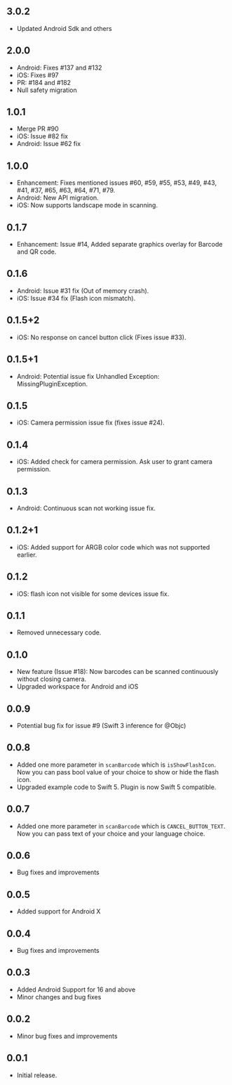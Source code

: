 ## 3.0.2

- Updated Android Sdk and others

## 2.0.0

- Android: Fixes #137 and #132
- iOS: Fixes #97
- PR: #184 and #182
- Null safety migration

## 1.0.1

- Merge PR #90
- iOS: Issue #82 fix
- Android: Issue #62 fix

## 1.0.0

- Enhancement: Fixes mentioned issues #60, #59, #55, #53, #49, #43, #41, #37, #65, #63, #64, #71, #79.
- Android: New API migration.
- iOS: Now supports landscape mode in scanning.

## 0.1.7

- Enhancement: Issue #14, Added separate graphics overlay for Barcode and QR code.

## 0.1.6

- Android: Issue #31 fix (Out of memory crash).
- iOS: Issue #34 fix (Flash icon mismatch).

## 0.1.5+2

- iOS: No response on cancel button click (Fixes issue #33).

## 0.1.5+1

- Android: Potential issue fix Unhandled Exception: MissingPluginException.

## 0.1.5

- iOS: Camera permission issue fix (fixes issue #24).

## 0.1.4

- iOS: Added check for camera permission. Ask user to grant camera permission.

## 0.1.3

- Android: Continuous scan not working issue fix.

## 0.1.2+1

- iOS: Added support for ARGB color code which was not supported earlier.

## 0.1.2

- iOS: flash icon not visible for some devices issue fix.

## 0.1.1

- Removed unnecessary code.

## 0.1.0

- New feature (Issue #18): Now barcodes can be scanned continuously without closing camera.
- Upgraded workspace for Android and iOS

## 0.0.9

- Potential bug fix for issue #9 (Swift 3 inference for @Objc)

## 0.0.8

- Added one more parameter in `scanBarcode` which is `isShowFlashIcon`.
  Now you can pass bool value of your choice to show or hide the flash icon.
- Upgraded example code to Swift 5. Plugin is now Swift 5 compatible.

## 0.0.7

- Added one more parameter in `scanBarcode` which is `CANCEL_BUTTON_TEXT`.
  Now you can pass text of your choice and your language choice.

## 0.0.6

- Bug fixes and improvements

## 0.0.5

- Added support for Android X

## 0.0.4

- Bug fixes and improvements

## 0.0.3

- Added Android Support for 16 and above
- Minor changes and bug fixes

## 0.0.2

- Minor bug fixes and improvements

## 0.0.1

- Initial release.
